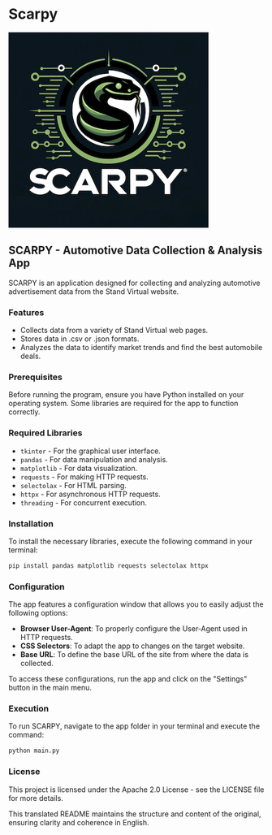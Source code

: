 # Scarpy


![Logo SCARPY](https://github.com/pereira-andre/Scarpy/blob/main/logo.png)


## SCARPY - Automotive Data Collection & Analysis App

SCARPY is an application designed for collecting and analyzing automotive advertisement data from the Stand Virtual website.

### Features

- Collects data from a variety of Stand Virtual web pages.
- Stores data in .csv or .json formats.
- Analyzes the data to identify market trends and find the best automobile deals.

### Prerequisites

Before running the program, ensure you have Python installed on your operating system. Some libraries are required for the app to function correctly.

### Required Libraries

- `tkinter` - For the graphical user interface.
- `pandas` - For data manipulation and analysis.
- `matplotlib` - For data visualization.
- `requests` - For making HTTP requests.
- `selectolax` - For HTML parsing.
- `httpx` - For asynchronous HTTP requests.
- `threading` - For concurrent execution.

### Installation

To install the necessary libraries, execute the following command in your terminal:

```bash
pip install pandas matplotlib requests selectolax httpx
```

### Configuration

The app features a configuration window that allows you to easily adjust the following options:

- **Browser User-Agent**: To properly configure the User-Agent used in HTTP requests.
- **CSS Selectors**: To adapt the app to changes on the target website.
- **Base URL**: To define the base URL of the site from where the data is collected.

To access these configurations, run the app and click on the "Settings" button in the main menu.

### Execution

To run SCARPY, navigate to the app folder in your terminal and execute the command:

```bash
python main.py
```

### License

This project is licensed under the Apache 2.0 License - see the LICENSE file for more details.


This translated README maintains the structure and content of the original, ensuring clarity and coherence in English.

